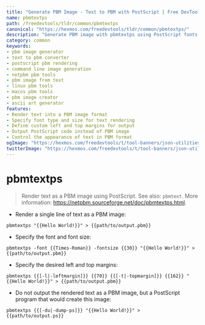 ```yaml
---
title: "Generate PBM Image - Text to PBM with PostScript | Free DevTools"
name: pbmtextps
path: /freedevtools/tldr/common/pbmtextps
canonical: "https://hexmos.com/freedevtools/tldr/common/pbmtextps/"
description: "Generate PBM image with pbmtextps using PostScript fonts. Convert text to PBM images online effortlessly. Free online tool, no registration required."
category: common
keywords:
- pbm image generator
- text to pbm converter
- postscript pbm rendering
- command line image generation
- netpbm pbm tools
- pbm image from text
- linux pbm tools
- macos pbm tools
- pbm image creator
- ascii art generator
features:
- Render text into a PBM image format
- Specify font type and size for text rendering
- Define custom left and top margins for output
- Output PostScript code instead of PBM image
- Control the appearance of text in PBM format
ogImage: "https://hexmos.com/freedevtools/t/tool-banners/json-utilities-banner.png"
twitterImage: "https://hexmos.com/freedevtools/t/tool-banners/json-utilities-banner.png"
---
```


# pbmtextps

> Render text as a PBM image using PostScript.
> See also: `pbmtext`.
> More information: <https://netpbm.sourceforge.net/doc/pbmtextps.html>.

- Render a single line of text as a PBM image:

`pbmtextps "{{Hello World!}}" > {{path/to/output.pbm}}`

- Specify the font and font size:

`pbmtextps -font {{Times-Roman}} -fontsize {{30}} "{{Hello World!}}" > {{path/to/output.pbm}}`

- Specify the desired left and top margins:

`pbmtextps {{[-l|-leftmargin]}} {{70}} {{[-t|-topmargin]}} {{162}} "{{Hello World!}}" > {{path/to/output.pbm}}`

- Do not output the rendered text as a PBM image, but a PostScript program that would create this image:

`pbmtextps {{[-du|-dump-ps]}} "{{Hello World!}}" > {{path/to/output.ps}}`
